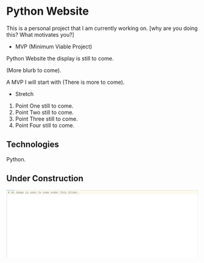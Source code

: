 # Python Website

This is a personal project that I am currently working on. [why are you doing this? What motivates you?]

* MVP (Minimum Viable Project)

Python Website the display is still to come. 

(More blurb to come).

A MVP I will start with (There is more to come).

* Stretch

1.	Point One still to come. 
2.	Point Two still to come.
3.	Point Three still to come. 
4.	Point Four still to come. 

## Technologies

Python.

## Under Construction 
![](images/PythonWebsite.png)
